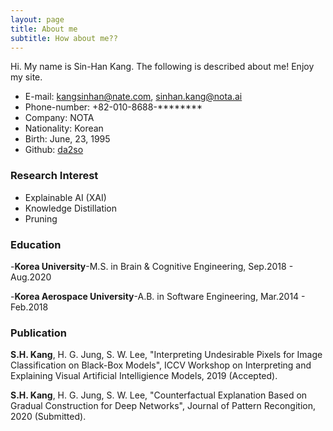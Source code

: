 ```yaml
---
layout: page
title: About me
subtitle: How about me??
---
```


Hi. My name is Sin-Han Kang. The following is described about me!
Enjoy my site.

- E-mail: kangsinhan@nate.com, sinhan.kang@nota.ai
- Phone-number: +82-010-8688-********
- Company: NOTA
- Nationality: Korean
- Birth: June, 23, 1995
- Github: [da2so](www.github.com/da2so)

### Research Interest


- Explainable AI (XAI)
- Knowledge Distillation
- Pruning




### Education 
-**Korea University**-M.S. in Brain & Cognitive Engineering,	Sep.2018 - Aug.2020

-**Korea Aerospace University**-A.B. in Software Engineering,	Mar.2014 - Feb.2018



### Publication
**S.H. Kang**, H. G. Jung, S. W. Lee, "Interpreting Undesirable Pixels for Image Classification on Black-Box Models", ICCV Workshop on Interpreting and Explaining Visual Artificial Intelligience Models, 2019 (Accepted).


**S.H. Kang**, H. G. Jung, S. W. Lee, "Counterfactual Explanation Based on Gradual Construction for Deep Networks", Journal of Pattern Recongition, 2020 (Submitted).